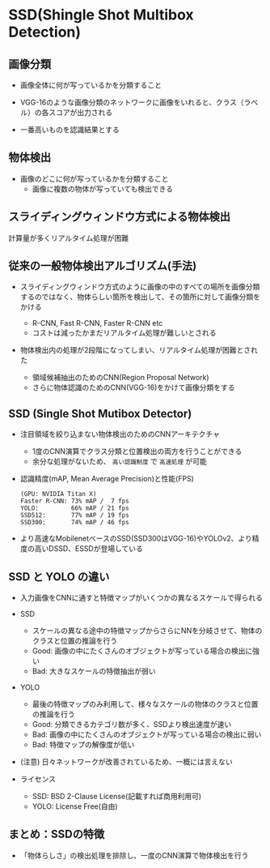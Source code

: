 # SSD(Shingle Shot Multibox Detection)

## 画像分類

* 画像全体に何が写っているかを分類すること

* VGG-16のような画像分類のネットワークに画像をいれると、クラス（ラベル）の各スコアが出力される

* 一番高いものを認識結果とする

## 物体検出

* 画像のどこに何が写っているかを分類すること
  * 画像に複数の物体が写っていても検出できる

## スライディングウィンドウ方式による物体検出

計算量が多くリアルタイム処理が困難

## 従来の一般物体検出アルゴリズム(手法)

* スライディングウィンドウ方式のように画像の中のすべての場所を画像分類するのではなく、物体らしい箇所を検出して、その箇所に対して画像分類をかける
  * R-CNN, Fast R-CNN, Faster R-CNN etc
  * コストは減ったかまだリアルタイム処理が難しいとされる

* 物体検出内の処理が2段階になってしまい、リアルタイム処理が困難とされた
  * 領域候補抽出のためのCNN(Region Proposal Network)
  * さらに物体認識のためのCNN(VGG-16)をかけて画像分類をする

## SSD (Single Shot Mutibox Detector)

* 注目領域を絞り込まない物体検出のためのCNNアーキテクチャ
  * 1度のCNN演算でクラス分類と位置検出の両方を行うことができる
  * 余分な処理がないため、 `高い認識制度` で `高速処理` が可能

* 認識精度(mAP, Mean Average Precision)と性能(FPS)
    ```figure
    (GPU: NVIDIA Titan X)
    Faster R-CNN: 73% mAP /  7 fps
    YOLO:         66% mAP / 21 fps
    SSD512:       77% mAP / 19 fps
    SSD300:       74% mAP / 46 fps
    ```

* より高速なMobilenetベースのSSD(SSD300はVGG-16)やYOLOv2、より精度の高いDSSD、ESSDが登場している

## SSD と YOLO の違い

* 入力画像をCNNに通すと特徴マップがいくつかの異なるスケールで得られる

* SSD
  * スケールの異なる途中の特徴マップからさらにNNを分岐させて、物体のクラスと位置の推論を行う
  * Good: 画像の中にたくさんのオブジェクトが写っている場合の検出に強い
  * Bad: 大きなスケールの特徴抽出が弱い

* YOLO
  * 最後の特徴マップのみ利用して、様々なスケールの物体のクラスと位置の推論を行う
  * Good: 分類できるカテゴリ数が多く、SSDより検出速度が速い
  * Bad: 画像の中にたくさんのオブジェクトが写っている場合の検出に弱い
  * Bad: 特徴マップの解像度が低い

* (注意) 日々ネットワークが改善されているため、一概には言えない

* ライセンス
  * SSD: BSD 2-Clause License(記載すれば商用利用可)
  * YOLO: License Free(自由)

## まとめ：SSDの特徴

* 「物体らしさ」の検出処理を排除し、一度のCNN演算で物体検出を行う